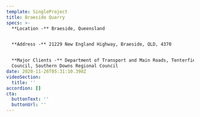 ```yaml
---
template: SingleProject
title: Braeside Quarry
specs: >-
  **Location -** Braeside, Queensland


  **Address -** 21229 New England Highway, Braeside, QLD, 4370 


  **Major Clients -** Department of Transport and Main Roads, Tenterfield Shire
  Council, Southern Downs Regional Council
date: 2020-11-26T05:31:10.398Z
videoSection:
  title: ''
accordion: []
cta:
  buttonText: ''
  buttonUrl: ''
---
```


